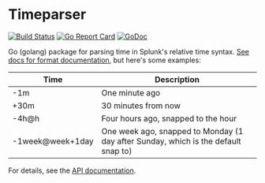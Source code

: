 Timeparser
==========

[![Build Status](https://travis-ci.org/coccyx/timeparser.svg)](https://travis-ci.org/coccyx/timeparser) [![Go Report Card](https://goreportcard.com/badge/github.com/coccyx/timeparser)](https://goreportcard.com/report/github.com/coccyx/timeparser) [![GoDoc](https://godoc.org/github.com/coccyx/timeparser?status.svg)](https://godoc.org/github.com/coccyx/timeparser)

Go (golang) package for parsing time in Splunk's relative time syntax.  [See docs for format documentation](https://docs.splunk.com/Documentation/Splunk/6.4.3/SearchReference/SearchTimeModifiers), but here's some examples:

| Time             | Description                                                                        |
|------------------|------------------------------------------------------------------------------------|
| -1m              | One minute ago                                                                     |
| +30m             | 30 minutes from now                                                                |
| -4h@h            | Four hours ago, snapped to the hour                                                |
| -1week@week+1day | One week ago, snapped to Monday (1 day after Sunday, which is the default snap to) |


For details, see the [API documentation](http://godoc.org/github.com/coccyx/timeparser).